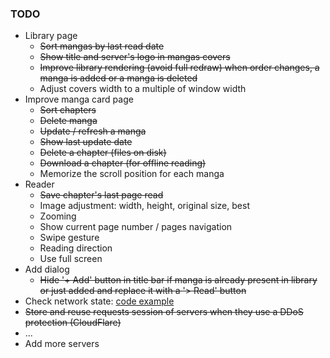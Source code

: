 ### TODO

* Library page
    - ~~Sort mangas by last read date~~
    - ~~Show title and server's logo in mangas covers~~
    - ~~Improve library rendering (avoid full redraw) when order changes, a manga is added or a manga is deleted~~
    - Adjust covers width to a multiple of window width
* Improve manga card page
    - ~~Sort chapters~~
    - ~~Delete manga~~
    - ~~Update / refresh a manga~~
    - ~~Show last update date~~
    - ~~Delete a chapter (files on disk)~~
    - ~~Download a chapter (for offline reading)~~
    - Memorize the scroll position for each manga
* Reader
    - ~~Save chapter's last page read~~
    - Image adjustment: width, height, original size, best
    - Zooming
    - Show current page number / pages navigation
    - Swipe gesture
    - Reading direction
    - Use full screen
* Add dialog
    - ~~Hide '+ Add' button in title bar if manga is already present in library or just added and replace it with a '> Read' button~~
* Check network state: [code example](https://developer.puri.sm/Librem5/Apps/Examples/Networking/NetworkState/index.html)
* ~~Store and reuse requests session of servers when they use a DDoS protection (CloudFlare)~~
* ...
* Add more servers
